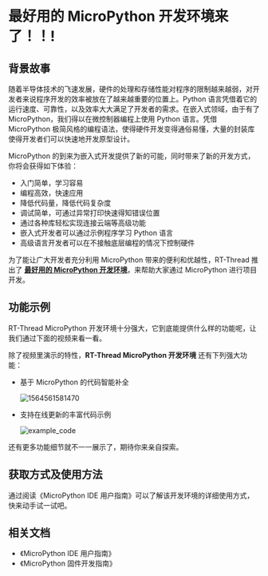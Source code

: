# 最好用的 MicroPython 开发环境来了！！!

## 背景故事

随着半导体技术的飞速发展，硬件的处理和存储性能对程序的限制越来越弱，对开发者来说程序开发的效率被放在了越来越重要的位置上。Python 语言凭借着它的运行速度、可靠性，以及效率大大满足了开发者的需求。在嵌入式领域，由于有了 MicroPython，我们得以在微控制器编程上使用 Python 语言。凭借 MicroPython 极简风格的编程语法，使得硬件开发变得通俗易懂，大量的封装库使得开发者们可以快速地开发原型设计。

MicroPython 的到来为嵌入式开发提供了新的可能，同时带来了新的开发方式，你将会获得如下体验：

- 入门简单，学习容易
- 编程高效，快速应用
- 降低代码量，降低代码复杂度
- 调试简单，可通过异常打印快速得知错误位置
- 通过各种库轻松实现连接云端等高级功能
- 嵌入式开发者可以通过示例程序学习 Python 语言
- 高级语言开发者可以在不接触底层编程的情况下控制硬件

为了能让广大开发者充分利用 MicroPython 带来的便利和优越性，RT-Thread 推出了 [**最好用的 MicroPython 开发环境**](https://marketplace.visualstudio.com/items?itemName=RT-Thread.rt-thread-micropython)，来帮助大家通过 MicroPython 进行项目开发。

## 功能示例

RT-Thread MicroPython 开发环境十分强大，它到底能提供什么样的功能呢，让我们通过下面的视频来看一看。

除了视频里演示的特性，**RT-Thread MicroPython 开发环境** 还有下列强大功能：

- 基于 MicroPython 的代码智能补全

  ![1564561581470](assets/1564561581470.png)

- 支持在线更新的丰富代码示例

  ![example_code](assets/example_code-1564541003790.png)

还有更多功能细节就不一一展示了，期待你来亲自探索。

## 获取方式及使用方法

通过阅读《MicroPython IDE 用户指南》可以了解该开发环境的详细使用方式，快来动手试一试吧。

## 相关文档

- 《MicroPython IDE 用户指南》
- 《MicroPython 固件开发指南》